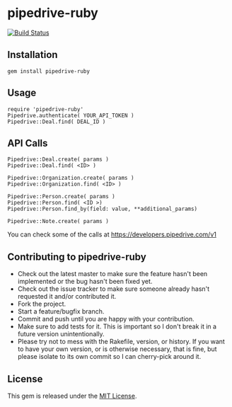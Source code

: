 # pipedrive-ruby

[![Build Status](https://travis-ci.com/barash-asenov/pipedrive-ruby.png?branch=master)](https://travis-ci.com/barash-asenov/pipedrive-ruby)

## Installation

    gem install pipedrive-ruby

## Usage

    require 'pipedrive-ruby'
    Pipedrive.authenticate( YOUR_API_TOKEN )
    Pipedrive::Deal.find( DEAL_ID )

## API Calls
    Pipedrive::Deal.create( params )
    Pipedrive::Deal.find( <ID> )

    Pipedrive::Organization.create( params )
    Pipedrive::Organization.find( <ID> )

    Pipedrive::Person.create( params )
    Pipedrive::Person.find( <ID >)
    Pipedrive::Person.find_by(field: value, **additional_params)

    Pipedrive::Note.create( params )

You can check some of the calls at https://developers.pipedrive.com/v1


## Contributing to pipedrive-ruby
 
* Check out the latest master to make sure the feature hasn't been implemented or the bug hasn't been fixed yet.
* Check out the issue tracker to make sure someone already hasn't requested it and/or contributed it.
* Fork the project.
* Start a feature/bugfix branch.
* Commit and push until you are happy with your contribution.
* Make sure to add tests for it. This is important so I don't break it in a future version unintentionally.
* Please try not to mess with the Rakefile, version, or history. If you want to have your own version, or is otherwise necessary, that is fine, but please isolate to its own commit so I can cherry-pick around it.

## License

This gem is released under the [MIT License](http://www.opensource.org/licenses/MIT).

